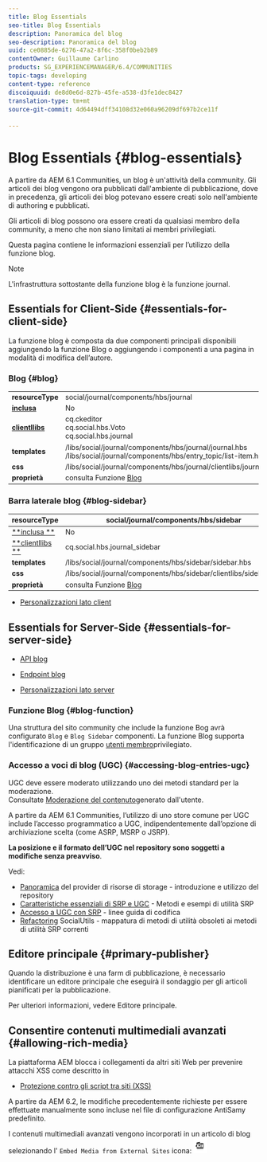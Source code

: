 ```yaml
---
title: Blog Essentials
seo-title: Blog Essentials
description: Panoramica del blog
seo-description: Panoramica del blog
uuid: ce0885de-6276-47a2-8f6c-358f0beb2b89
contentOwner: Guillaume Carlino
products: SG_EXPERIENCEMANAGER/6.4/COMMUNITIES
topic-tags: developing
content-type: reference
discoiquuid: de8d0e6d-827b-45fe-a538-d3fe1dec8427
translation-type: tm+mt
source-git-commit: 4d64494dff34108d32e060a96209df697b2ce11f

---
```



# Blog Essentials {#blog-essentials}

A partire da AEM 6.1 Communities, un blog è un&#39;attività della community. Gli articoli dei blog vengono ora pubblicati dall&#39;ambiente di pubblicazione, dove in precedenza, gli articoli dei blog potevano essere creati solo nell&#39;ambiente di authoring e pubblicati.

Gli articoli di blog possono ora essere creati da qualsiasi membro della community, a meno che non siano limitati ai membri privilegiati.

Questa pagina contiene le informazioni essenziali per l’utilizzo della funzione blog.

>[!NOTE]
>
>L&#39;infrastruttura sottostante della funzione blog è la funzione journal.

## Essentials for Client-Side {#essentials-for-client-side}

La funzione blog è composta da due componenti principali disponibili aggiungendo la funzione [](functions.md#blog-function) Blog o aggiungendo i componenti a una pagina in modalità di modifica dell’autore.

### Blog {#blog}

<table> 
 <tbody>
  <tr>
   <td> <strong>resourceType</strong></td> 
   <td>social/journal/components/hbs/journal</td> 
  </tr>
  <tr>
   <td> <a href="scf.md#add-or-include-a-communities-component"><strong>inclusa</strong></a></td> 
   <td>No</td> 
  </tr>
  <tr>
   <td> <a href="clientlibs.md"><strong>clientllibs</strong></a></td> 
   <td>cq.ckeditor<br /> cq.social.hbs.Voto<br /> cq.social.hbs.journal</td> 
  </tr>
  <tr>
   <td> <strong>templates</strong></td> 
   <td> /libs/social/journal/components/hbs/journal/journal.hbs<br /> /libs/social/journal/components/hbs/entry_topic/list-item.hbs</td> 
  </tr>
  <tr>
   <td> <strong>css</strong></td> 
   <td> /libs/social/journal/components/hbs/journal/clientlibs/journal.css</td> 
  </tr>
  <tr>
   <td><strong> proprietà</strong></td> 
   <td>consulta Funzione <a href="blog-feature.md">Blog</a></td> 
  </tr>
 </tbody>
</table>

### Barra laterale blog {#blog-sidebar}

| **resourceType** | social/journal/components/hbs/sidebar |
|---|---|
| [**inclusa **](scf.md#add-or-include-a-communities-component) | No |
| [**clientllibs **](clientlibs.md) | cq.social.hbs.journal_sidebar |
| **templates** | /libs/social/journal/components/hbs/sidebar/sidebar.hbs |
| **css** | /libs/social/journal/components/hbs/sidebar/clientlibs/sidebar.css |
| **proprietà** | consulta Funzione [Blog](blog-feature.md) |

* [Personalizzazioni lato client](client-customize.md)

## Essentials for Server-Side {#essentials-for-server-side}

* [API blog](https://helpx.adobe.com/experience-manager/6-4/sites/developing/using/reference-materials/javadoc/com/adobe/cq/social/journal/client/api/package-summary.html)

* [Endpoint blog](https://helpx.adobe.com/experience-manager/6-4/sites/developing/using/reference-materials/javadoc/com/adobe/cq/social/journal/client/endpoints/package-summary.html)

* [Personalizzazioni lato server](server-customize.md)

### Funzione Blog {#blog-function}

Una struttura del sito community che include la funzione [](functions.md#blog-function) Bog avrà configurato `Blog` e `Blog Sidebar` componenti. La funzione Blog supporta l&#39;identificazione di un gruppo [utenti membro](users.md#privileged-members-group)privilegiato.

### Accesso a voci di blog (UGC) {#accessing-blog-entries-ugc}

UGC deve essere moderato utilizzando uno dei metodi standard per la moderazione.\
Consultate [Moderazione del contenuto](moderate-ugc.md)generato dall&#39;utente.

A partire da AEM 6.1 Communities, l’utilizzo di uno store [](working-with-srp.md) comune per UGC include l’accesso programmatico a UGC, indipendentemente dall’opzione di archiviazione scelta (come ASRP, MSRP o JSRP).

**La posizione e il formato dell’UGC nel repository sono soggetti a modifiche senza preavviso**.

Vedi:

* [Panoramica](srp.md) del provider di risorse di storage - introduzione e utilizzo del repository
* [Caratteristiche essenziali di SRP e UGC](srp-and-ugc.md) - Metodi e esempi di utilità SRP
* [Accesso a UGC con SRP](accessing-ugc-with-srp.md) - linee guida di codifica
* [Refactoring](socialutils.md) SocialUtils - mappatura di metodi di utilità obsoleti ai metodi di utilità SRP correnti

## Editore principale {#primary-publisher}

Quando la distribuzione è una farm di pubblicazione, è necessario identificare un editore principale che eseguirà il sondaggio per gli articoli pianificati per la pubblicazione.

Per ulteriori informazioni, vedere Editore [](deploy-communities.md#primary-publisher) principale.

## Consentire contenuti multimediali avanzati {#allowing-rich-media}

La piattaforma AEM blocca i collegamenti da altri siti Web per prevenire attacchi XSS come descritto in

* [Protezione contro gli script tra siti (XSS)](../../help/sites-developing/security.md#protect-against-cross-site-scripting-xss)

A partire da AEM 6.2, le modifiche precedentemente richieste per essere effettuate manualmente sono incluse nel file di configurazione AntiSamy predefinito.

I contenuti multimediali avanzati vengono incorporati in un articolo di blog selezionando l&#39; `Embed Media from External Sites` icona:  ![chlimage_1-471](assets/chlimage_1-471.png)


